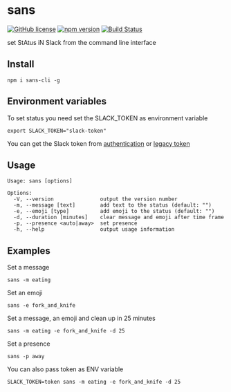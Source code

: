 # sans

[![GitHub license](https://img.shields.io/badge/license-MIT-blue.svg)](https://github.com/rustamyusupov/sans/blob/master/LICENSE)
[![npm version](https://badge.fury.io/js/sans-cli.svg)](https://badge.fury.io/js/sans-cli)
[![Build Status](https://travis-ci.org/rustamyusupov/sans.svg?branch=master)](https://travis-ci.org/rustamyusupov/sans)

set StAtus iN Slack from the command line interface

## Install

    npm i sans-cli -g

## Environment variables

To set status you need set the SLACK_TOKEN as environment variable

    export SLACK_TOKEN="slack-token"

You can get the Slack token from [authentication](https://api.slack.com/web#authentication) or [legacy token](https://api.slack.com/custom-integrations/legacy-tokens)

## Usage

    Usage: sans [options]

    Options:
      -V, --version               output the version number
      -m, --message [text]        add text to the status (default: "")
      -e, --emoji [type]          add emoji to the status (default: "")
      -d, --duration [minutes]    clear message and emoji after time frame
      -p, --presence <auto|away>  set presence
      -h, --help                  output usage information

## Examples

Set a message

    sans -m eating

Set an emoji

    sans -e fork_and_knife

Set a message, an emoji and clean up in 25 minutes

    sans -m eating -e fork_and_knife -d 25

Set a presence

    sans -p away

You can also pass token as ENV variable

    SLACK_TOKEN=token sans -m eating -e fork_and_knife -d 25
